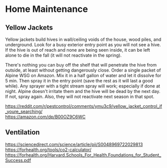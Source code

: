 # Home Maintenance

## Yellow Jackets
Yellow jackets build hives in wall/ceiling voids of the house, wood piles, and underground. Look for a busy exterior entry point as you will not see a hive. If the hive is out of reach and none are being seen inside, it can be left alone to die in the fall (it will not reactivate in the spring).  

There's nothing you can buy off the shelf that will penetrate the hive from outside, at least without getting dangerously close. Order a single packet of Alpine WSG on Amazon. Mix it in a half gallon of water and let it dissolve for 5 min. Then spray it in the entry point (save the rest as it will last a good while). Any sprayer with a tight stream spray will work; especially if done at night. Alpine doesn't irritate them and the hive will be dead by the next day. If not, spray again. Also, they will not reactivate next season in that spot.  

https://reddit.com/r/pestcontrol/comments/ymu3c9/yellow_jacket_control_if_youre_searching/  
https://amazon.com/dp/B00OZ9C6WC  

## Ventilation
https://sciencedirect.com/science/article/pii/S0048969722029813  
https://forhealth.org/tools/co2-calculator/  
https://forhealth.org/Harvard.Schools_For_Health.Foundations_for_Student_Success.pdf  
